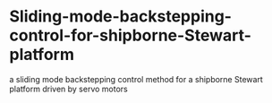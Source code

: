 # Sliding-mode-backstepping-control-for-shipborne-Stewart-platform
a sliding mode backstepping control method for a shipborne Stewart platform driven by servo motors
